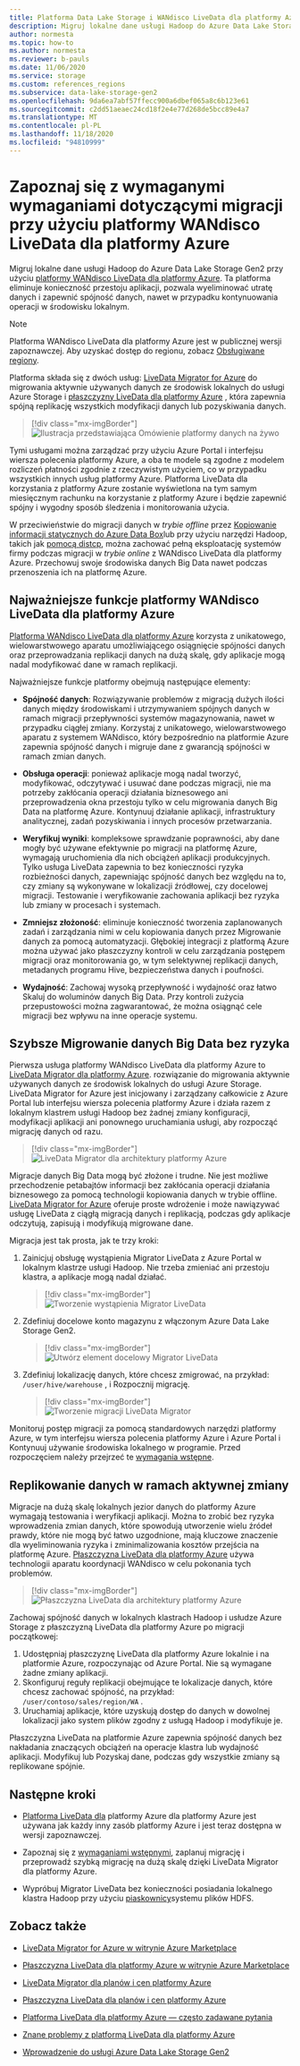 ```yaml
---
title: Platforma Data Lake Storage i WANdisco LiveData dla platformy Azure (wersja zapoznawcza)
description: Migruj lokalne dane usługi Hadoop do Azure Data Lake Storage Gen2 przy użyciu platformy WANdisco LiveData dla platformy Azure.
author: normesta
ms.topic: how-to
ms.author: normesta
ms.reviewer: b-pauls
ms.date: 11/06/2020
ms.service: storage
ms.custom: references_regions
ms.subservice: data-lake-storage-gen2
ms.openlocfilehash: 9da6ea7abf57ffecc900a6dbef065a8c6b123e61
ms.sourcegitcommit: c2dd51aeaec24cd18f2e4e77d268de5bcc89e4a7
ms.translationtype: MT
ms.contentlocale: pl-PL
ms.lasthandoff: 11/18/2020
ms.locfileid: "94810999"
---
```

# <a name="meet-demanding-migration-requirements-with-wandisco-livedata-platform-for-azure-preview"></a>Zapoznaj się z wymaganymi wymaganiami dotyczącymi migracji przy użyciu platformy WANdisco LiveData dla platformy Azure

Migruj lokalne dane usługi Hadoop do Azure Data Lake Storage Gen2 przy użyciu [platformy WANdisco LiveData dla platformy Azure](https://docs.wandisco.com/live-data-platform/docs/landing/). Ta platforma eliminuje konieczność przestoju aplikacji, pozwala wyeliminować utratę danych i zapewnić spójność danych, nawet w przypadku kontynuowania operacji w środowisku lokalnym.  

> [!NOTE]
> Platforma WANdisco LiveData dla platformy Azure jest w publicznej wersji zapoznawczej. Aby uzyskać dostęp do regionu, zobacz [Obsługiwane regiony](https://docs.wandisco.com/live-data-platform/docs/prereq#supported-regions).

Platforma składa się z dwóch usług: [LiveData Migrator for Azure](https://www.wandisco.com/products/livedata-migrator-for-azure) do migrowania aktywnie używanych danych ze środowisk lokalnych do usługi Azure Storage i [płaszczyzny LiveData dla platformy Azure](https://www.wandisco.com/products/livedata-plane-for-azure) , która zapewnia spójną replikację wszystkich modyfikacji danych lub pozyskiwania danych. 

> [!div class="mx-imgBorder"]
> ![Ilustracja przedstawiająca Omówienie platformy danych na żywo](./media/migrate-gen2-wandisco-live-data-platform/live-data-platform-overview.png)

Tymi usługami można zarządzać przy użyciu Azure Portal i interfejsu wiersza polecenia platformy Azure, a oba te modele są zgodne z modelem rozliczeń płatności zgodnie z rzeczywistym użyciem, co w przypadku wszystkich innych usług platformy Azure. Platforma LiveData dla korzystania z platformy Azure zostanie wyświetlona na tym samym miesięcznym rachunku na korzystanie z platformy Azure i będzie zapewnić spójny i wygodny sposób śledzenia i monitorowania użycia.

W przeciwieństwie do migracji danych w _trybie offline_ przez [Kopiowanie informacji statycznych do Azure Data Box](https://docs.microsoft.com/azure/storage/blobs/data-lake-storage-migrate-on-premises-hdfs-cluster)lub przy użyciu narzędzi Hadoop, takich jak [pomocą distcp](https://hadoop.apache.org/docs/current/hadoop-distcp/DistCp.html), można zachować pełną eksploatację systemów firmy podczas migracji w _trybie online_ z WANdisco LiveData dla platformy Azure. Przechowuj swoje środowiska danych Big Data nawet podczas przenoszenia ich na platformę Azure.

## <a name="key-features-of-wandisco-livedata-platform-for-azure"></a>Najważniejsze funkcje platformy WANdisco LiveData dla platformy Azure

[Platforma WANdisco LiveData dla platformy Azure](https://docs.wandisco.com/live-data-platform/docs/landing/) korzysta z unikatowego, wielowarstwowego aparatu umożliwiającego osiągnięcie spójności danych oraz przeprowadzania replikacji danych na dużą skalę, gdy aplikacje mogą nadal modyfikować dane w ramach replikacji.  

Najważniejsze funkcje platformy obejmują następujące elementy:

- **Spójność danych**: Rozwiązywanie problemów z migracją dużych ilości danych między środowiskami i utrzymywaniem spójnych danych w ramach migracji przepływności systemów magazynowania, nawet w przypadku ciągłej zmiany. Korzystaj z unikatowego, wielowarstwowego aparatu z systemem WANdisco, który bezpośrednio na platformie Azure zapewnia spójność danych i migruje dane z gwarancją spójności w ramach zmian danych.

- **Obsługa operacji**: ponieważ aplikacje mogą nadal tworzyć, modyfikować, odczytywać i usuwać dane podczas migracji, nie ma potrzeby zakłócania operacji działania biznesowego ani przeprowadzenia okna przestoju tylko w celu migrowania danych Big Data na platformę Azure. Kontynuuj działanie aplikacji, infrastruktury analitycznej, zadań pozyskiwania i innych procesów przetwarzania.

- **Weryfikuj wyniki**: kompleksowe sprawdzanie poprawności, aby dane mogły być używane efektywnie po migracji na platformę Azure, wymagają uruchomienia dla nich obciążeń aplikacji produkcyjnych. Tylko usługa LiveData zapewnia to bez konieczności ryzyka rozbieżności danych, zapewniając spójność danych bez względu na to, czy zmiany są wykonywane w lokalizacji źródłowej, czy docelowej migracji. Testowanie i weryfikowanie zachowania aplikacji bez ryzyka lub zmiany w procesach i systemach.

- **Zmniejsz złożoność**: eliminuje konieczność tworzenia zaplanowanych zadań i zarządzania nimi w celu kopiowania danych przez Migrowanie danych za pomocą automatyzacji. Głębokiej integracji z platformą Azure można używać jako płaszczyzny kontroli w celu zarządzania postępem migracji oraz monitorowania go, w tym selektywnej replikacji danych, metadanych programu Hive, bezpieczeństwa danych i poufności.

- **Wydajność**: Zachowaj wysoką przepływność i wydajność oraz łatwo Skaluj do woluminów danych Big Data. Przy kontroli zużycia przepustowości można zagwarantować, że można osiągnąć cele migracji bez wpływu na inne operacje systemu.

## <a name="migrate-big-data-faster-without-risk"></a>Szybsze Migrowanie danych Big Data bez ryzyka

Pierwsza usługa platformy WANdisco LiveData dla platformy Azure to [LiveData Migrator dla platformy Azure](https://www.wandisco.com/products/livedata-migrator-for-azure). rozwiązanie do migrowania aktywnie używanych danych ze środowisk lokalnych do usługi Azure Storage. LiveData Migrator for Azure jest inicjowany i zarządzany całkowicie z Azure Portal lub interfejsu wiersza polecenia platformy Azure i działa razem z lokalnym klastrem usługi Hadoop bez żadnej zmiany konfiguracji, modyfikacji aplikacji ani ponownego uruchamiania usługi, aby rozpocząć migrację danych od razu.

> [!div class="mx-imgBorder"]
> ![LiveData Migrator dla architektury platformy Azure](./media/migrate-gen2-wandisco-live-data-platform/live-data-migrator-architecture.png)

Migracje danych Big Data mogą być złożone i trudne. Nie jest możliwe przechodzenie petabajtów informacji bez zakłócania operacji działania biznesowego za pomocą technologii kopiowania danych w trybie offline. [LiveData Migrator for Azure](https://www.wandisco.com/products/livedata-migrator-for-azure) oferuje proste wdrożenie i może nawiązywać usługę LiveData z ciągłą migracją danych i replikacją, podczas gdy aplikacje odczytują, zapisują i modyfikują migrowane dane.

Migracja jest tak prosta, jak te trzy kroki:

1. Zainicjuj obsługę wystąpienia Migrator LiveData z Azure Portal w lokalnym klastrze usługi Hadoop. Nie trzeba zmieniać ani przestoju klastra, a aplikacje mogą nadal działać.

   > [!div class="mx-imgBorder"]
   >![Tworzenie wystąpienia Migrator LiveData](./media/migrate-gen2-wandisco-live-data-platform/create-live-data-migrator.png)

2. Zdefiniuj docelowe konto magazynu z włączonym Azure Data Lake Storage Gen2.

   > [!div class="mx-imgBorder"]
   >![Utwórz element docelowy Migrator LiveData](./media/migrate-gen2-wandisco-live-data-platform/create-target.png)

3. Zdefiniuj lokalizację danych, które chcesz zmigrować, na przykład: `/user/hive/warehouse` , i Rozpocznij migrację.

   > [!div class="mx-imgBorder"]
   > ![Tworzenie migracji LiveData Migrator](./media/migrate-gen2-wandisco-live-data-platform/create-migration.png)

Monitoruj postęp migracji za pomocą standardowych narzędzi platformy Azure, w tym interfejsu wiersza polecenia platformy Azure i Azure Portal i Kontynuuj używanie środowiska lokalnego w programie. Przed rozpoczęciem należy przejrzeć te [wymagania wstępne](https://docs.wandisco.com/live-data-platform/docs/prereq/).

## <a name="replicate-data-under-active-change"></a>Replikowanie danych w ramach aktywnej zmiany

Migracje na dużą skalę lokalnych jezior danych do platformy Azure wymagają testowania i weryfikacji aplikacji. Można to zrobić bez ryzyka wprowadzenia zmian danych, które spowodują utworzenie wielu źródeł prawdy, które nie mogą być łatwo uzgodnione, mają kluczowe znaczenie dla wyeliminowania ryzyka i zminimalizowania kosztów przejścia na platformę Azure. [Płaszczyzna LiveData dla platformy Azure](https://www.wandisco.com/products/livedata-plane-for-azure) używa technologii aparatu koordynacji WANdisco w celu pokonania tych problemów.

> [!div class="mx-imgBorder"]
> ![Płaszczyzna LiveData dla architektury platformy Azure](./media/migrate-gen2-wandisco-live-data-platform/live-data-plane-architecture.png)

Zachowaj spójność danych w lokalnych klastrach Hadoop i usłudze Azure Storage z płaszczyzną LiveData dla platformy Azure po migracji początkowej:

1. Udostępniaj płaszczyznę LiveData dla platformy Azure lokalnie i na platformie Azure, rozpoczynając od Azure Portal. Nie są wymagane żadne zmiany aplikacji.
2. Skonfiguruj reguły replikacji obejmujące te lokalizacje danych, które chcesz zachować spójność, na przykład: `/user/contoso/sales/region/WA` .
3. Uruchamiaj aplikacje, które uzyskują dostęp do danych w dowolnej lokalizacji jako system plików zgodny z usługą Hadoop i modyfikuje je.

Płaszczyzna LiveData na platformie Azure zapewnia spójność danych bez nakładania znaczących obciążeń na operacje klastra lub wydajność aplikacji. Modyfikuj lub Pozyskaj dane, podczas gdy wszystkie zmiany są replikowane spójnie.

## <a name="next-steps"></a>Następne kroki

- [Platforma LiveData dla](https://docs.wandisco.com/live-data-platform/docs/landing/) platformy Azure dla platformy Azure jest używana jak każdy inny zasób platformy Azure i jest teraz dostępna w wersji zapoznawczej. 

- Zapoznaj się z [wymaganiami wstępnymi](https://docs.wandisco.com/live-data-platform/docs/prereq/), zaplanuj migrację i przeprowadź szybką migrację na dużą skalę dzięki LiveData Migrator dla platformy Azure.

- Wypróbuj Migrator LiveData bez konieczności posiadania lokalnego klastra Hadoop przy użyciu [piaskownicy](https://docs.wandisco.com/live-data-platform/docs/create-sandbox-intro/)systemu plików HDFS.

## <a name="see-also"></a>Zobacz także

- [LiveData Migrator for Azure w witrynie Azure Marketplace](https://azuremarketplace.microsoft.com/marketplace/apps/wandisco.ldm?tab=Overview)

- [Płaszczyzna LiveData dla platformy Azure w witrynie Azure Marketplace](https://azuremarketplace.microsoft.com/marketplace/apps/wandisco.ldp?tab=Overview)

- [LiveData Migrator dla planów i cen platformy Azure](https://azuremarketplace.microsoft.com/marketplace/apps/wandisco.ldm?tab=PlansAndPrice)

- [Płaszczyzna LiveData dla planów i cen platformy Azure](https://azuremarketplace.microsoft.com/marketplace/apps/wandisco.ldp?tab=PlansAndPrice) 

- [Platforma LiveData dla platformy Azure — często zadawane pytania](https://docs.wandisco.com/live-data-platform/docs/faq/)

- [Znane problemy z platformą LiveData dla platformy Azure](https://docs.wandisco.com/live-data-platform/docs/known-issues/)

- [Wprowadzenie do usługi Azure Data Lake Storage Gen2](data-lake-storage-introduction.md)